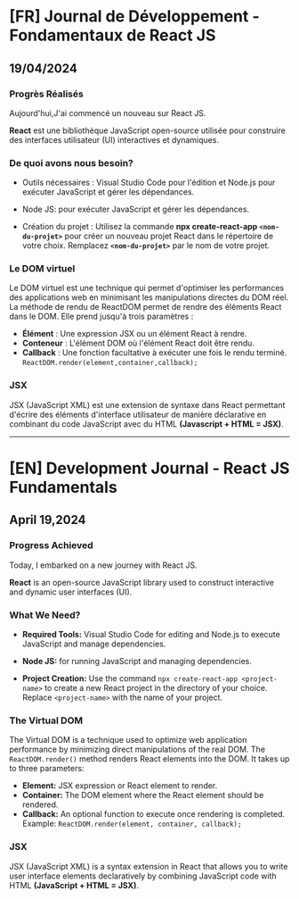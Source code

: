 # [FR] Journal de Développement - Fondamentaux de React JS

## 19/04/2024

### Progrès Réalisés

Aujourd'hui,J'ai commencé un nouveau sur React JS.

**React** est une bibliothèque JavaScript open-source utilisée pour construire des interfaces utilisateur (UI) interactives et dynamiques.

### De quoi avons nous besoin?

- Outils nécessaires : Visual Studio Code pour l'édition et Node.js pour exécuter JavaScript et gérer les dépendances.

- Node JS: pour exécuter JavaScript et gérer les dépendances.

- Création du projet : Utilisez la commande **npx create-react-app `<nom-du-projet>`** pour créer un nouveau projet React dans le répertoire de votre choix. Remplacez **`<nom-du-projet>`** par le nom de votre projet.

### Le DOM virtuel

Le DOM virtuel est une technique qui permet d'optimiser les performances des applications web en minimisant les manipulations directes du DOM réel.
La méthode de rendu de ReactDOM permet de rendre des éléments React dans le DOM. Elle prend jusqu'à trois paramètres :

- **Élément** : Une expression JSX ou un élément React à rendre.
- **Conteneur** : L'élément DOM où l'élément React doit être rendu.
- **Callback** : Une fonction facultative à exécuter une fois le rendu terminé.
  `ReactDOM.render(element,container,callback);`

### JSX

JSX (JavaScript XML) est une extension de syntaxe dans React permettant d'écrire des éléments d'interface utilisateur de manière déclarative en combinant du code JavaScript avec du HTML **(Javascript + HTML = JSX)**.

---

# [EN] Development Journal - React JS Fundamentals

## April 19,2024

### Progress Achieved

Today, I embarked on a new journey with React JS.

**React** is an open-source JavaScript library used to construct interactive and dynamic user interfaces (UI).

### What We Need?

- **Required Tools:** Visual Studio Code for editing and Node.js to execute JavaScript and manage dependencies.

- **Node JS:** for running JavaScript and managing dependencies.

- **Project Creation:** Use the command `npx create-react-app <project-name>` to create a new React project in the directory of your choice. Replace `<project-name>` with the name of your project.

### The Virtual DOM

The Virtual DOM is a technique used to optimize web application performance by minimizing direct manipulations of the real DOM. The `ReactDOM.render()` method renders React elements into the DOM. It takes up to three parameters:

- **Element:** JSX expression or React element to render.
- **Container:** The DOM element where the React element should be rendered.
- **Callback:** An optional function to execute once rendering is completed.
  Example: `ReactDOM.render(element, container, callback);`

### JSX

JSX (JavaScript XML) is a syntax extension in React that allows you to write user interface elements declaratively by combining JavaScript code with HTML **(JavaScript + HTML = JSX)**.
